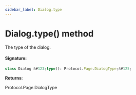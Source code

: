 ```yaml
---
sidebar_label: Dialog.type
---
```


# Dialog.type() method

The type of the dialog.

#### Signature:

```typescript
class Dialog &#123;type(): Protocol.Page.DialogType;&#125;
```

**Returns:**

Protocol.Page.DialogType
